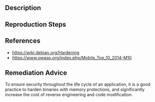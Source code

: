 ## Description


## Reproduction Steps


## References

- https://wiki.debian.org/Hardening
- https://www.owasp.org/index.php/Mobile_Top_10_2014-M10


## Remediation Advice

To ensure security throughout the life cycle of an application, it is a good practice to harden binaries with memory protections, and significantly increase the cost of reverse engineering and code modification.
